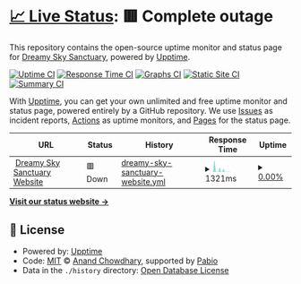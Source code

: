 # [📈 Live Status](https://status.dreamyskysanctuary.com): <!--live status--> **🟥 Complete outage**

This repository contains the open-source uptime monitor and status page for [Dreamy Sky Sanctuary](https://dreamyskysanctuary.com), powered by [Upptime](https://github.com/upptime/upptime).

[![Uptime CI](https://github.com/dreamy-sky-sanctuary/Uptime-DreamySkySanctuary.com/workflows/Uptime%20CI/badge.svg)](https://github.com/dreamy-sky-sanctuary/Uptime-DreamySkySanctuary.com/actions?query=workflow%3A%22Uptime+CI%22)
[![Response Time CI](https://github.com/dreamy-sky-sanctuary/Uptime-DreamySkySanctuary.com/workflows/Response%20Time%20CI/badge.svg)](https://github.com/dreamy-sky-sanctuary/Uptime-DreamySkySanctuary.com/actions?query=workflow%3A%22Response+Time+CI%22)
[![Graphs CI](https://github.com/dreamy-sky-sanctuary/Uptime-DreamySkySanctuary.com/workflows/Graphs%20CI/badge.svg)](https://github.com/dreamy-sky-sanctuary/Uptime-DreamySkySanctuary.com/actions?query=workflow%3A%22Graphs+CI%22)
[![Static Site CI](https://github.com/dreamy-sky-sanctuary/Uptime-DreamySkySanctuary.com/workflows/Static%20Site%20CI/badge.svg)](https://github.com/dreamy-sky-sanctuary/Uptime-DreamySkySanctuary.com/actions?query=workflow%3A%22Static+Site+CI%22)
[![Summary CI](https://github.com/dreamy-sky-sanctuary/Uptime-DreamySkySanctuary.com/workflows/Summary%20CI/badge.svg)](https://github.com/dreamy-sky-sanctuary/Uptime-DreamySkySanctuary.com/actions?query=workflow%3A%22Summary+CI%22)

With [Upptime](https://upptime.js.org), you can get your own unlimited and free uptime monitor and status page, powered entirely by a GitHub repository. We use [Issues](https://github.com/dreamy-sky-sanctuary/Uptime-DreamySkySanctuary.com/issues) as incident reports, [Actions](https://github.com/dreamy-sky-sanctuary/Uptime-DreamySkySanctuary.com/actions) as uptime monitors, and [Pages](https://status.dreamyskysanctuary.com) for the status page.

<!--start: status pages-->
<!-- This summary is generated by Upptime (https://github.com/upptime/upptime) -->
<!-- Do not edit this manually, your changes will be overwritten -->
<!-- prettier-ignore -->
| URL | Status | History | Response Time | Uptime |
| --- | ------ | ------- | ------------- | ------ |
| <img alt="" src="https://dreamyskysanctuary.com/public/imgs/icon.webp" height="13"> [Dreamy Sky Sanctuary Website](https://dreamyskysanctuary.com/) | 🟥 Down | [dreamy-sky-sanctuary-website.yml](https://github.com/Dreamy-Sky-Sanctuary/Uptime-DreamySkySanctuary.com/commits/HEAD/history/dreamy-sky-sanctuary-website.yml) | <details><summary><img alt="Response time graph" src="./graphs/dreamy-sky-sanctuary-website/response-time-week.png" height="20"> 1321ms</summary><br><a href="https://status.dreamyskysanctuary.com/history/dreamy-sky-sanctuary-website"><img alt="Response time 1376" src="https://img.shields.io/endpoint?url=https%3A%2F%2Fraw.githubusercontent.com%2FDreamy-Sky-Sanctuary%2FUptime-DreamySkySanctuary.com%2FHEAD%2Fapi%2Fdreamy-sky-sanctuary-website%2Fresponse-time.json"></a><br><a href="https://status.dreamyskysanctuary.com/history/dreamy-sky-sanctuary-website"><img alt="24-hour response time 385" src="https://img.shields.io/endpoint?url=https%3A%2F%2Fraw.githubusercontent.com%2FDreamy-Sky-Sanctuary%2FUptime-DreamySkySanctuary.com%2FHEAD%2Fapi%2Fdreamy-sky-sanctuary-website%2Fresponse-time-day.json"></a><br><a href="https://status.dreamyskysanctuary.com/history/dreamy-sky-sanctuary-website"><img alt="7-day response time 1321" src="https://img.shields.io/endpoint?url=https%3A%2F%2Fraw.githubusercontent.com%2FDreamy-Sky-Sanctuary%2FUptime-DreamySkySanctuary.com%2FHEAD%2Fapi%2Fdreamy-sky-sanctuary-website%2Fresponse-time-week.json"></a><br><a href="https://status.dreamyskysanctuary.com/history/dreamy-sky-sanctuary-website"><img alt="30-day response time 1147" src="https://img.shields.io/endpoint?url=https%3A%2F%2Fraw.githubusercontent.com%2FDreamy-Sky-Sanctuary%2FUptime-DreamySkySanctuary.com%2FHEAD%2Fapi%2Fdreamy-sky-sanctuary-website%2Fresponse-time-month.json"></a><br><a href="https://status.dreamyskysanctuary.com/history/dreamy-sky-sanctuary-website"><img alt="1-year response time 1376" src="https://img.shields.io/endpoint?url=https%3A%2F%2Fraw.githubusercontent.com%2FDreamy-Sky-Sanctuary%2FUptime-DreamySkySanctuary.com%2FHEAD%2Fapi%2Fdreamy-sky-sanctuary-website%2Fresponse-time-year.json"></a></details> | <details><summary><a href="https://status.dreamyskysanctuary.com/history/dreamy-sky-sanctuary-website">0.00%</a></summary><a href="https://status.dreamyskysanctuary.com/history/dreamy-sky-sanctuary-website"><img alt="All-time uptime 81.29%" src="https://img.shields.io/endpoint?url=https%3A%2F%2Fraw.githubusercontent.com%2FDreamy-Sky-Sanctuary%2FUptime-DreamySkySanctuary.com%2FHEAD%2Fapi%2Fdreamy-sky-sanctuary-website%2Fuptime.json"></a><br><a href="https://status.dreamyskysanctuary.com/history/dreamy-sky-sanctuary-website"><img alt="24-hour uptime 0.00%" src="https://img.shields.io/endpoint?url=https%3A%2F%2Fraw.githubusercontent.com%2FDreamy-Sky-Sanctuary%2FUptime-DreamySkySanctuary.com%2FHEAD%2Fapi%2Fdreamy-sky-sanctuary-website%2Fuptime-day.json"></a><br><a href="https://status.dreamyskysanctuary.com/history/dreamy-sky-sanctuary-website"><img alt="7-day uptime 0.00%" src="https://img.shields.io/endpoint?url=https%3A%2F%2Fraw.githubusercontent.com%2FDreamy-Sky-Sanctuary%2FUptime-DreamySkySanctuary.com%2FHEAD%2Fapi%2Fdreamy-sky-sanctuary-website%2Fuptime-week.json"></a><br><a href="https://status.dreamyskysanctuary.com/history/dreamy-sky-sanctuary-website"><img alt="30-day uptime 1.38%" src="https://img.shields.io/endpoint?url=https%3A%2F%2Fraw.githubusercontent.com%2FDreamy-Sky-Sanctuary%2FUptime-DreamySkySanctuary.com%2FHEAD%2Fapi%2Fdreamy-sky-sanctuary-website%2Fuptime-month.json"></a><br><a href="https://status.dreamyskysanctuary.com/history/dreamy-sky-sanctuary-website"><img alt="1-year uptime 81.29%" src="https://img.shields.io/endpoint?url=https%3A%2F%2Fraw.githubusercontent.com%2FDreamy-Sky-Sanctuary%2FUptime-DreamySkySanctuary.com%2FHEAD%2Fapi%2Fdreamy-sky-sanctuary-website%2Fuptime-year.json"></a></details>

<!--end: status pages-->

[**Visit our status website →**](https://status.dreamyskysanctuary.com)

## 📄 License

- Powered by: [Upptime](https://github.com/upptime/upptime)
- Code: [MIT](./LICENSE) © [Anand Chowdhary](https://anandchowdhary.com), supported by [Pabio](https://pabio.com)
- Data in the `./history` directory: [Open Database License](https://opendatacommons.org/licenses/odbl/1-0/)
